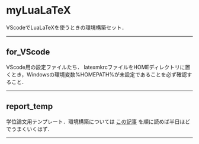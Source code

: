 # myLuaLaTeX

VScodeでLuaLaTeXを使うときの環境構築セット．

---

## for_VScode

VScode用の設定ファイルたち．
latexmkrcファイルをHOMEディレクトリに置くとき，Windowsの環境変数%HOMEPATH%が未設定であることを必ず確認すること．

---

## report_temp

学位論文用テンプレート．環境構築については
[この記事](https://everykalax.hateblo.jp/entry/2023/05/05/023807)
を順に読めば半日ほどでうまくいくはず．

---
